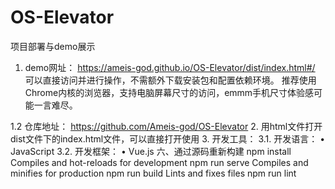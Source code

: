 # OS-Elevator

项目部署与demo展示

1. demo网址：
https://ameis-god.github.io/OS-Elevator/dist/index.html#/
可以直接访问并进行操作，不需额外下载安装包和配置依赖环境。
推荐使用Chrome内核的浏览器，支持电脑屏幕尺寸的访问，emmm手机尺寸体验感可能一言难尽。

1.2 仓库地址：
https://github.com/Ameis-god/OS-Elevator
2. 用html文件打开
dist文件下的index.html文件，可以直接打开使用
3. 开发工具：
3.1. 开发语言：
•	JavaScript
3.2. 开发框架：
•	Vue.js
六、通过源码重新构建
npm install
Compiles and hot-reloads for development
npm run serve
Compiles and minifies for production
npm run build
Lints and fixes files
npm run lint
